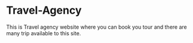 # Travel-Agency
This is Travel agency website where you can book you tour and there are many trip available to this site.
